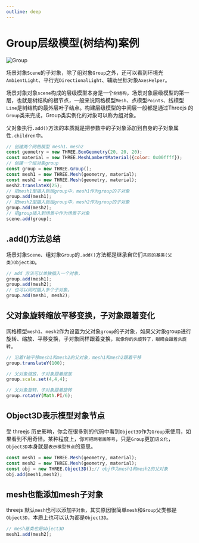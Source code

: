 ```yaml
---
outline: deep
---
```


# Group层级模型(树结构)案例

![Group](/group.svg)

场景对象`Scene`的子对象，除了组对象`Group`之外，还可以看到环境光`AmbientLight`、平行光`DirectionalLight`、辅助坐标对象`AxesHelper`。

场景对象对象`scene`构成的层级模型本身是一个`树结构`，场景对象层级模型的第一层，也就是树结构的根节点，一般来说网格模型`Mesh`、点模型`Points`、线模型`Line`是树结构的最外层叶子结点。构建层级模型的中间层一般都是通过Threejs 的 `Group`类来完成，Group类实例化的对象可以称为组对象。

父对象执行`.add()`方法的本质就是把参数中的子对象添加到自身的子对象属性`.children`中。

```js
// 创建两个网格模型 mesh1、mesh2
const geometry = new THREE.BoxGeometry(20, 20, 20);
const material = new THREE.MeshLambertMaterial({color: 0x00ffff});
// 创建一个组对象group
const group = new THREE.Group();
const mesh1 = new THREE.Mesh(geometry, material);
const mesh2 = new THREE.Mesh(geometry, material);
mesh2.translateX(25);
// 把mesh1型插入到组group中，mesh1作为group的子对象
group.add(mesh1);
// 把mesh2型插入到组group中，mesh2作为group的子对象
group.add(mesh2);
// 把group插入到场景中作为场景子对象
scene.add(group);
```

## .add()方法总结

场景对象`Scene`、组对象`Group`的`.add()`方法都是继承自它们`共同的基类(父类)Object3D`。

```js
// add 方法可以单独插入一个对象，
group.add(mesh1);
group.add(mesh2);
// 也可以同时插入多个子对象。
group.add(mesh1, mesh2);
```

## 父对象旋转缩放平移变换，子对象跟着变化

网格模型`mesh1`、`mesh2`作为设置为父对象`group`的子对象，如果父对象group进行旋转、缩放、平移变换，子对象同样跟着变换，`就像你的头旋转了，眼睛会跟着头旋转`。

```js
// 沿着Y轴平移mesh1和mesh2的父对象，mesh1和mesh2跟着平移
group.translateY(100);

// 父对象缩放，子对象跟着缩放
group.scale.set(4,4,4);

// 父对象旋转，子对象跟着旋转
group.rotateY(Math.PI/6);
```

## Object3D表示模型对象节点

受 threejs 历史影响，你会在很多别的代码中看到`Object3D`作为`Group`来使用，如果看到不用奇怪。某种程度上，你`可把两者画等号`，只是`Group`更加`语义化`，`Object3D`本身就是`表示模型节点`的意思。

```js
const mesh1 = new THREE.Mesh(geometry, material);
const mesh2 = new THREE.Mesh(geometry, material);
const obj = new THREE.Object3D();// obj作为mesh1和mesh2的父对象
obj.add(mesh1,mesh2);
```

## mesh也能添加mesh子对象

threejs 默认`mesh`也可以添加`子对象`，其实原因很简单`mesh`和`Group`父类都是`Object3D`，本质上也可以认为都是`Object3D`。

```js
// mesh基类也是Object3D
mesh1.add(mesh2);
```